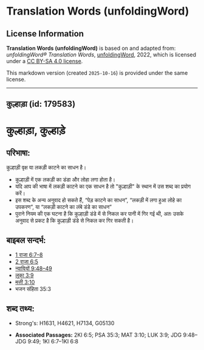 # Translation Words (unfoldingWord)

## License Information

**Translation Words (unfoldingWord)** is based on and adapted from: _unfoldingWord® Translation Words_, [unfoldingWord](https://unfoldingword.org/utw), 2022, which is licensed under a [CC BY-SA 4.0 license](https://creativecommons.org/licenses/by-sa/4.0/legalcode.en).

This markdown version (created `2025-10-16`) is provided under the same license.



--------------------------------

## कुल्हाड़ा (id: 179583)

कुल्हाड़ा, कुल्हाड़े
====================

परिभाषा:
--------

कुल्हाड़ी वृक्ष या लकड़ी काटने का साधन है।

* कुल्हाड़ी में एक लकड़ी का डंडा और लोहा लगा होता है।
* यदि आप की भाषा में लकड़ी काटने का एक साधन है तो "कुल्हाड़ी" के स्थान में उस शब्द का प्रयोग करें।
* इस शब्द के अन्य अनुवाद हो सकते हैं, “पेड़ काटने का साधन”, “लकड़ी में लगा हुआ लोहे का उपकरण”, या “लकड़ी काटने का लंबे डंडे का साधन”
* पुराने नियम की एक घटना है कि कुल्हाड़ी डंडे में से निकल कर पानी में गिर गई थी, अतः उसके अनुवाद से प्रकट है कि कुल्हाड़ी डंडे से निकल कर गिर सकती है।

बाइबल सन्दर्भ:
--------------

* [1 राजा 6:7–8](https://ref.ly/1Kgs0:0)
* [2 राजा 6:5](https://ref.ly/2Kgs0:0)
* [न्यायियों 9:48–49](https://ref.ly/Judg9:48-Judg9:49)
* [लूका 3:9](https://ref.ly/Luke3:9)
* [मत्ती 3:10](https://ref.ly/Matt3:10)
* भजन संहिता 35:3

शब्द तथ्य:
----------

* Strong's: H1631, H4621, H7134, G05130

* **Associated Passages:** 2KI 6:5; PSA 35:3; MAT 3:10; LUK 3:9; JDG 9:48–JDG 9:49; 1KI 6:7–1KI 6:8

